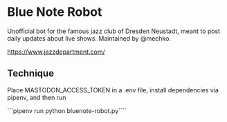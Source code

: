 # Blue Note Robot

Unofficial bot for the famous jazz club of Dresden Neustadt, meant to post daily updates about live shows. Maintained by @mechko. 

https://www.jazzdepartment.com/

## Technique

Place MASTODON_ACCESS_TOKEN in a .env file, install dependencies via pipenv, and then run

```pipenv run python bluenote-robot.py````
